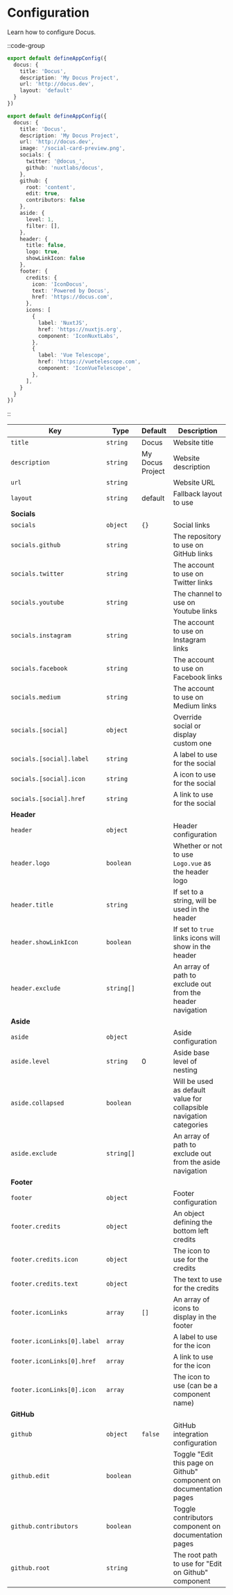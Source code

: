 # Configuration

Learn how to configure Docus.

::code-group

```ts [Minimal app.config.ts]
export default defineAppConfig({
  docus: {
    title: 'Docus',
    description: 'My Docus Project',
    url: 'http://docus.dev',
    layout: 'default'
  }
})
```

```ts [Complete app.config.ts]
export default defineAppConfig({
  docus: {
    title: 'Docus',
    description: 'My Docus Project',
    url: 'http://docus.dev',
    image: '/social-card-preview.png',
    socials: {
      twitter: '@docus_',
      github: 'nuxtlabs/docus',
    },
    github: {
      root: 'content',
      edit: true,
      contributors: false
    },
    aside: {
      level: 1,
      filter: [],
    },
    header: {
      title: false,
      logo: true,
      showLinkIcon: false
    },
    footer: {
      credits: {
        icon: 'IconDocus',
        text: 'Powered by Docus',
        href: 'https://docus.com',
      },
      icons: [
        {
          label: 'NuxtJS',
          href: 'https://nuxtjs.org',
          component: 'IconNuxtLabs',
        },
        {
          label: 'Vue Telescope',
          href: 'https://vuetelescope.com',
          component: 'IconVueTelescope',
        },
      ],
    }
  }
})
```

::

| **Key**                     | **Type**   | **Default**      | **Description**                                                     |
| --------------------------- | ---------- | ---------------- | ------------------------------------------------------------------- |
| `title`                     | `string`   | Docus            | Website title                                                       |
| `description`               | `string`   | My Docus Project | Website description                                                 |
| `url`                       | `string`   |                  | Website URL                                                         |
| `layout`                    | `string`   | default          | Fallback layout to use                                              |
| **Socials**                 |            |                  |                                                                     |
| `socials`                   | `object`   | `{}`             | Social links                                                        |
| `socials.github`            | `string`   |                  | The repository to use on GitHub links                               |
| `socials.twitter`           | `string`   |                  | The account to use on Twitter links                                 |
| `socials.youtube`           | `string`   |                  | The channel to use on Youtube links                                 |
| `socials.instagram`         | `string`   |                  | The account to use on Instagram links                               |
| `socials.facebook`          | `string`   |                  | The account to use on Facebook links                                |
| `socials.medium`            | `string`   |                  | The account to use on Medium links                                  |
| `socials.[social]`          | `object`   |                  | Override social or display custom one                               |
| `socials.[social].label`    | `string`   |                  | A label to use for the social                                       |
| `socials.[social].icon`     | `string`   |                  | A icon to use for the social                                        |
| `socials.[social].href`     | `string`   |                  | A link to use for the social                                        |
| **Header**                  |            |                  |                                                                     |
| `header`                    | `object`   |                  | Header configuration                                                |
| `header.logo`               | `boolean`  |                  | Whether or not to use `Logo.vue` as the header logo                 |
| `header.title`              | `string`   |                  | If set to a string, will be used in the header                      |
| `header.showLinkIcon`       | `boolean`  |                  | If set to `true` links icons will show in the header                |
| `header.exclude`            | `string[]` |                  | An array of path to exclude out from the header navigation          |
| **Aside**                   |            |                  |                                                                     |
| `aside`                     | `object`   |                  | Aside configuration                                                 |
| `aside.level`               | `string`   | 0                | Aside base level of nesting                                         |
| `aside.collapsed`           | `boolean`  |                  | Will be used as default value for collapsible navigation categories |
| `aside.exclude`             | `string[]` |                  | An array of path to exclude out from the aside navigation           |
| **Footer**                  |            |                  |                                                                     |
| `footer`                    | `object`   |                  | Footer configuration                                                |
| `footer.credits`            | `object`   |                  | An object defining the bottom left credits                          |
| `footer.credits.icon`       | `object`   |                  | The icon to use for the credits                                     |
| `footer.credits.text`       | `object`   |                  | The text to use for the credits                                     |
| `footer.iconLinks`              | `array`    | `[]`             | An array of icons to display in the footer                          |
| `footer.iconLinks[0].label`     | `array`    |                  | A label to use for the icon                                         |
| `footer.iconLinks[0].href`      | `array`    |                  | A link to use for the icon                                          |
| `footer.iconLinks[0].icon`      | `array`    |                  | The icon to use (can be a component name)                           |
| **GitHub**                  |            |                  |                                                                     |
| `github`                    | `object`   | `false`          | GitHub integration configuration                                    |
| `github.edit`               | `boolean`  |                  | Toggle "Edit this page on Github" component on documentation pages  |
| `github.contributors`       | `boolean`  |                  | Toggle contributors component on documentation pages                |
| `github.root`               | `string`   |                  | The root path to use for "Edit on Github" component                 |
